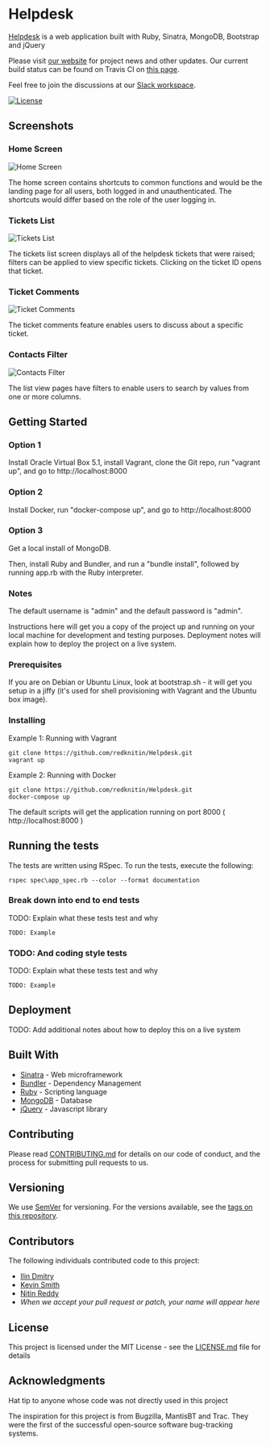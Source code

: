 # Helpdesk

[Helpdesk](https://redknitin.github.io/Helpdesk/) is a web application built with Ruby, Sinatra, MongoDB, Bootstrap and jQuery

Please visit [our website](https://redknitin.github.io/Helpdesk/) for project news and other updates. Our current build status can be found on Travis CI on [this page](https://travis-ci.org/redknitin/Helpdesk).

Feel free to join the discussions at our [Slack workspace](https://github-helpdesk.slack.com/).

[![License](https://img.shields.io/badge/license-MIT-green.svg)](https://github.com/redknitin/Helpdesk/blob/master/LICENSE)

## Screenshots

### Home Screen

![Home Screen](https://raw.githubusercontent.com/redknitin/Helpdesk/master/docs/img/scr-home-01.png)

The home screen contains shortcuts to common functions and would be the landing page for all users, both logged in and unauthenticated. The shortcuts would differ based on the role of the user logging in.

### Tickets List

![Tickets List](https://raw.githubusercontent.com/redknitin/Helpdesk/master/docs/img/scr-ticketlist-01.png)

The tickets list screen displays all of the helpdesk tickets that were raised; filters can be applied to view specific tickets. Clicking on the ticket ID opens that ticket.

### Ticket Comments

![Ticket Comments](https://raw.githubusercontent.com/redknitin/Helpdesk/master/docs/img/scr-ticketcomments-01.png)

The ticket comments feature enables users to discuss about a specific ticket.

### Contacts Filter

![Contacts Filter](https://raw.githubusercontent.com/redknitin/Helpdesk/master/docs/img/scr-contactfilter-01.png)

The list view pages have filters to enable users to search by values from one or more columns.


## Getting Started

### Option 1

Install Oracle Virtual Box 5.1, install Vagrant, clone the Git repo, run "vagrant up", and go to http://localhost:8000

### Option 2

Install Docker, run "docker-compose up", and go to http://localhost:8000

### Option 3

Get a local install of MongoDB.

Then, install Ruby and Bundler, and run a "bundle install", followed by running app.rb with the Ruby interpreter.

### Notes

The default username is "admin" and the default password is "admin".

Instructions here will get you a copy of the project up and running on your local machine for development and testing purposes. Deployment notes will explain how to deploy the project on a live system.

### Prerequisites

If you are on Debian or Ubuntu Linux, look at bootstrap.sh - it will get you setup in a jiffy (it's used for shell provisioning with Vagrant and the Ubuntu box image).


### Installing

Example 1: Running with Vagrant

```
git clone https://github.com/redknitin/Helpdesk.git
vagrant up
```

Example 2: Running with Docker

```
git clone https://github.com/redknitin/Helpdesk.git
docker-compose up
```

The default scripts will get the application running on port 8000 ( http://localhost:8000 )

## Running the tests

The tests are written using RSpec. To run the tests, execute the following:

```
rspec spec\app_spec.rb --color --format documentation
```

### Break down into end to end tests

TODO: Explain what these tests test and why

```
TODO: Example
```

### TODO: And coding style tests

TODO: Explain what these tests test and why

```
TODO: Example
```

## Deployment

TODO: Add additional notes about how to deploy this on a live system

## Built With

* [Sinatra](https://github.com/sinatra/sinatra) - Web microframework
* [Bundler](https://bundler.io/) - Dependency Management
* [Ruby](https://github.com/ruby/ruby) - Scripting language
* [MongoDB](https://www.mongodb.com/) - Database
* [jQuery](https://jquery.com/) - Javascript library

## Contributing

Please read [CONTRIBUTING.md](https://github.com/redknitin/Helpdesk/blob/master/CONTRIBUTING.md) for details on our code of conduct, and the process for submitting pull requests to us.

## Versioning

We use [SemVer](http://semver.org/) for versioning. For the versions available, see the [tags on this repository](https://github.com/redknitin/Helpdesk/tags). 

## Contributors

The following individuals contributed code to this project:

* [Ilin Dmitry](https://github.com/IlinDmitry)
* [Kevin Smith](https://github.com/kvsm)
* [Nitin Reddy](https://github.com/redknitin)
* _When we accept your pull request or patch, your name will appear here_

## License

This project is licensed under the MIT License - see the [LICENSE.md](LICENSE.md) file for details

## Acknowledgments

Hat tip to anyone whose code was not directly used in this project

The inspiration for this project is from Bugzilla, MantisBT and Trac. They were the first of the successful open-source software bug-tracking systems.

